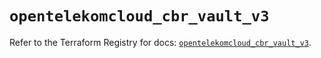 # `opentelekomcloud_cbr_vault_v3`

Refer to the Terraform Registry for docs: [`opentelekomcloud_cbr_vault_v3`](https://registry.terraform.io/providers/opentelekomcloud/opentelekomcloud/1.36.28/docs/resources/cbr_vault_v3).
